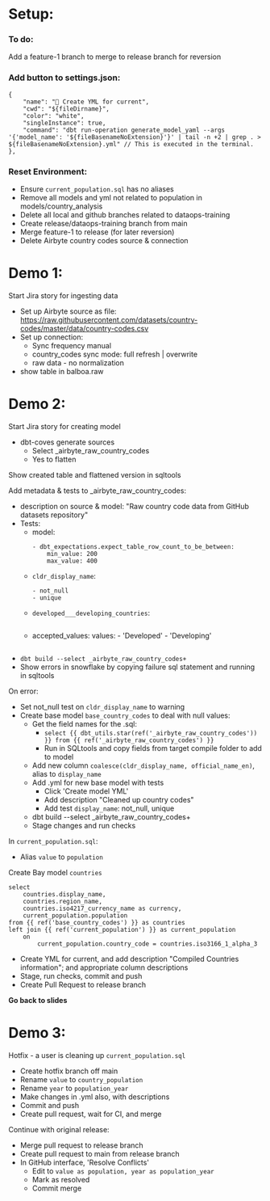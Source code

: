 # Setup:
### To do:
Add a feature-1 branch to merge to release branch for reversion

### Add button to settings.json:
```
{
    "name": "📝 Create YML for current",
    "cwd": "${fileDirname}",
    "color": "white",
    "singleInstance": true,
    "command": "dbt run-operation generate_model_yaml --args '{'model_name': '${fileBasenameNoExtension}'}' | tail -n +2 | grep . > ${fileBasenameNoExtension}.yml" // This is executed in the terminal.
},
```

### Reset Environment:
- Ensure `current_population.sql` has no aliases
- Remove all models and yml not related to population in models/country_analysis
- Delete all local and github branches related to dataops-training
- Create release/dataops-training branch from main
- Merge feature-1 to release (for later reversion)
- Delete Airbyte country codes source & connection


# Demo 1:

Start Jira story for ingesting data

- Set up Airbyte source as file:
https://raw.githubusercontent.com/datasets/country-codes/master/data/country-codes.csv
- Set up connection:
    - Sync frequency manual
    - country_codes sync mode: full refresh | overwrite
    - raw data - no normalization
- show table in balboa.raw

# Demo 2:

Start Jira story for creating model

- dbt-coves generate sources
  - Select _airbyte_raw_country_codes
  - Yes to flatten

Show created table and flattened version in sqltools

Add metadata & tests to _airbyte_raw_country_codes:
- description on source & model: "Raw country code data from GitHub datasets repository"
- Tests:
    - model:
        ```
        - dbt_expectations.expect_table_row_count_to_be_between:
            min_value: 200
            max_value: 400
        ```
    - `cldr_display_name`: 
        ```
        - not_null
        - unique
        ```
    - `developed___developing_countries`: 
        ```
    - accepted_values:
            values:
            - 'Developed'
            - 'Developing'
        ```
- `dbt build --select _airbyte_raw_country_codes+`
- Show errors in snowflake by copying failure sql statement and running in sqltools

On error:
- Set not_null test on `cldr_display_name` to warning
- Create base model `base_country_codes` to deal with null values:
    - Get the field names for the .sql:
        - `select {{ dbt_utils.star(ref('_airbyte_raw_country_codes')) }} from {{ ref('_airbyte_raw_country_codes') }}`
        - Run in SQLtools and copy fields from target compile folder to add to model
    - Add new column `coalesce(cldr_display_name, official_name_en)`, alias to `display_name`
    - Add .yml for new base model with tests
        - Click 'Create model YML'
        - Add description "Cleaned up country codes"
        - Add test `display_name`: not_null, unique
    - dbt build --select _airbyte_raw_country_codes+
    - Stage changes and run checks

In `current_population.sql`:
- Alias `value` to `population`

Create Bay model `countries`

```
select
    countries.display_name,
    countries.region_name,
    countries.iso4217_currency_name as currency,
    current_population.population
from {{ ref('base_country_codes') }} as countries
left join {{ ref('current_population') }} as current_population
    on
        current_population.country_code = countries.iso3166_1_alpha_3

  ```
- Create YML for current, and add description "Compiled Countries information"; and appropriate column descriptions
- Stage, run checks, commit and push
- Create Pull Request to release branch

**Go back to slides**


# Demo 3:

Hotfix - a user is cleaning up `current_population.sql`
- Create hotfix branch off main
- Rename `value` to `country_population`
- Rename `year` to `population_year`
- Make changes in .yml also, with descriptions
- Commit and push
- Create pull request, wait for CI, and merge

Continue with original release:
- Merge pull request to release branch
- Create pull request to main from release branch
- In GitHub interface, 'Resolve Conflicts'
  - Edit to `value as population, year as population_year`
  - Mark as resolved
  - Commit merge


